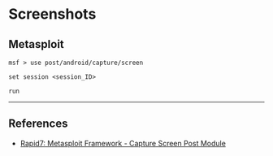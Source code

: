 # Screenshots

## Metasploit

```
msf > use post/android/capture/screen

set session <session_ID>

run
```

---
## References

- [Rapid7: Metasploit Framework - Capture Screen Post Module](https://github.com/rapid7/metasploit-framework/blob/master/documentation/modules/post/android/capture/screen.md)